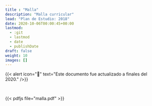```yaml
---
title : "Malla"
description: "Malla curricular"
lead: "Plan de Estudio: 2018"
date: 2020-10-06T00:00:45+00:00
lastmod:
  - :git
  - lastmod
  - date
  - publishDate
draft: false
weight: 10
images: []
---
```


{{< alert icon="🔔" text="Este documento fue actualizado a finales del 2020." />}}

<br>

{{< pdfjs file="malla.pdf" >}}